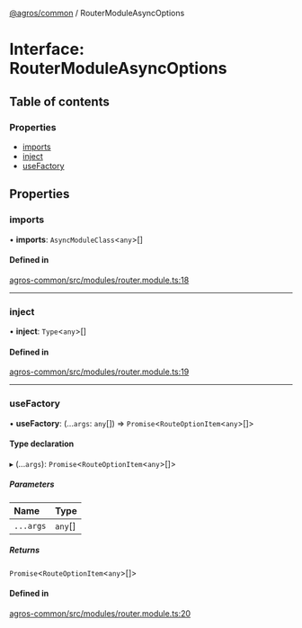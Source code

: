 [@agros/common](../index.md) / RouterModuleAsyncOptions

# Interface: RouterModuleAsyncOptions

## Table of contents

### Properties

- [imports](RouterModuleAsyncOptions.md#imports)
- [inject](RouterModuleAsyncOptions.md#inject)
- [useFactory](RouterModuleAsyncOptions.md#usefactory)

## Properties

### <a id="imports" name="imports"></a> imports

• **imports**: `AsyncModuleClass`<`any`\>[]

#### Defined in

[agros-common/src/modules/router.module.ts:18](https://github.com/agrosjs/agros/blob/7ebe656/packages/agros-common/src/modules/router.module.ts#L18)

___

### <a id="inject" name="inject"></a> inject

• **inject**: `Type`<`any`\>[]

#### Defined in

[agros-common/src/modules/router.module.ts:19](https://github.com/agrosjs/agros/blob/7ebe656/packages/agros-common/src/modules/router.module.ts#L19)

___

### <a id="usefactory" name="usefactory"></a> useFactory

• **useFactory**: (...`args`: `any`[]) => `Promise`<`RouteOptionItem`<`any`\>[]\>

#### Type declaration

▸ (...`args`): `Promise`<`RouteOptionItem`<`any`\>[]\>

##### Parameters

| Name | Type |
| :------ | :------ |
| `...args` | `any`[] |

##### Returns

`Promise`<`RouteOptionItem`<`any`\>[]\>

#### Defined in

[agros-common/src/modules/router.module.ts:20](https://github.com/agrosjs/agros/blob/7ebe656/packages/agros-common/src/modules/router.module.ts#L20)
